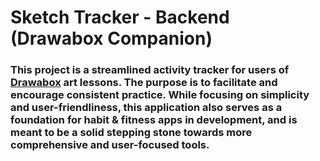 # Sketch Tracker - Backend (Drawabox Companion)

### This project is a streamlined activity tracker for users of [Drawabox](https://drawabox.com/) art lessons. The purpose is to facilitate and encourage consistent practice. While focusing on simplicity and user-friendliness, this application also serves as a foundation for habit & fitness apps in development, and is meant to be a solid stepping stone towards more comprehensive and user-focused tools.

